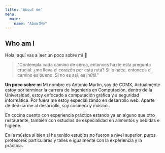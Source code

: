 ```yaml
---
title: 'About me'
menu:
  main:
    name: "AboutMe"
---
```


## Who am I

Hola, aquí vas a leer un poco sobre mi 🤩


> "Contempla cada camino de cerca, entonces hazte esta pregunta crucial:
> ¿me lleva el corazón por esta ruta? Si lo hace, entonces el camino es bueno.
> Si no es así, es inútil."

**Un poco sobre mí** Mi nombre es Antonio Martin, soy de CDMX,
Actualmente estoy por  terminar la carrera de Ingeniería en Computación,
dentro de la Universidad, estoy enfocado a computación gráfica y a seguridad
informática. Por fuera me estoy especializando en desarrollo web.
Aparte de dedicarme al desarrollo, soy cocinero y músico.

En cocina cuento con experiencia práctica estando ya en alguno que otro
restaurante, también con estudios de especialidad en alimentos y bebidas
e higiene.

En la música si bien sí he tenido estudios no fueron a nivel superior, puros
profesores particulares y talles e igualmente con la experiencia y la práctica.
